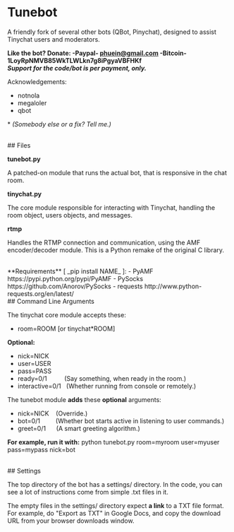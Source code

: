 # Tunebot
A friendly fork of several other bots (QBot, Pinychat), designed to assist Tinychat users and moderators.

**Like the bot? Donate: -Paypal- phuein@gmail.com -Bitcoin- 1LoyRpNMVB85WkTLWLkn7g8iPgyaVBFHKf**<br>
***Support for the code/bot is per payment, only.***

Acknowledgements:
+ notnola
+ megaloler
+ qbot

\* _(Somebody else or a fix? Tell me.)_

<br>
## Files

**tunebot.py**

A patched-on module that runs the actual bot, that is responsive in the chat room.

**tinychat.py**

The core module responsible for interacting with Tinychat, handling the room object, users objects, and messages.

**rtmp**

Handles the RTMP connection and communication, using the AMF encoder/decoder module. This is a Python remake of the original C library.

<br>
**Requirements** [ _pip install NAME_ ]:
- PyAMF https://pypi.python.org/pypi/PyAMF
- PySocks https://github.com/Anorov/PySocks
- requests http://www.python-requests.org/en/latest/

<br>
## Command Line Arguments

The tinychat core module accepts these:

- room=ROOM [or tinychat*ROOM]

**Optional:**
- nick=NICK
- user=USER
- pass=PASS
- ready=0/1 &nbsp;&nbsp;&nbsp;&nbsp;&nbsp;&nbsp;&nbsp;&nbsp;&nbsp;(Say something, when ready in the room.)
- interactive=0/1 &nbsp;&nbsp;(Whether running from console or remotely.)

The tunebot module **adds** these **optional** arguments:

- nick=NICK&nbsp;&nbsp;&nbsp;&nbsp;(Override.)
- bot=0/1  &nbsp;&nbsp;&nbsp;&nbsp;&nbsp;&nbsp;&nbsp;&nbsp;(Whether bot starts active in listening to user commands.)
- greet=0/1 &nbsp;&nbsp;&nbsp;&nbsp;&nbsp;(A smart greeting algorithm.)

**For example, run it with:** python tunebot.py room=myroom user=myuser pass=mypass nick=bot

<br>
## Settings

The top directory of the bot has a settings/ directory. In the code, you can see a lot of instructions come from simple .txt files in it.

The empty files in the settings/ directory expect **a link** to a TXT file format. For example, do "Export as TXT" in Google Docs, and copy the download URL from your browser downloads window.

<br>
